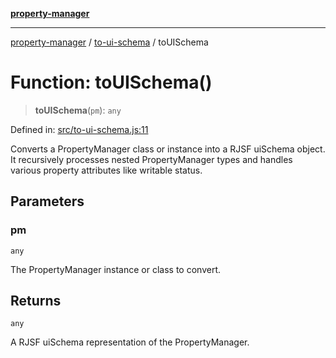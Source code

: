 [**property-manager**](../../README.md)

***

[property-manager](../../modules.md) / [to-ui-schema](../README.md) / toUISchema

# Function: toUISchema()

> **toUISchema**(`pm`): `any`

Defined in: [src/to-ui-schema.js:11](https://github.com/snowyu/property-manager.js/blob/2b37d0c5958df603b1f7a346809647025321a3c0/src/to-ui-schema.js#L11)

Converts a PropertyManager class or instance into a RJSF uiSchema object.
It recursively processes nested PropertyManager types and handles various property attributes
like writable status.

## Parameters

### pm

`any`

The PropertyManager instance or class to convert.

## Returns

`any`

A RJSF uiSchema representation of the PropertyManager.
